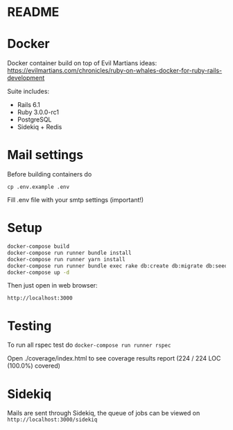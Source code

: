 # README

# Docker

Docker container build on top of Evil Martians ideas: https://evilmartians.com/chronicles/ruby-on-whales-docker-for-ruby-rails-development

Suite includes:

* Rails 6.1
* Ruby 3.0.0-rc1
* PostgreSQL
* Sidekiq + Redis
# Mail settings

Before building containers do

```cp .env.example .env```

Fill .env file with your smtp settings (important!)
# Setup

```bash
docker-compose build
docker-compose run runner bundle install 
docker-compose run runner yarn install
docker-compose run runner bundle exec rake db:create db:migrate db:seed
docker-compose up -d
```
Then just open in web browser:

```http://localhost:3000```

# Testing
To run all rspec test do
```docker-compose run runner rspec```

Open ./coverage/index.html to see coverage results report (224 / 224 LOC (100.0%) covered)

# Sidekiq

Mails are sent through Sidekiq, the queue of jobs can be viewed on ```http://localhost:3000/sidekiq```
